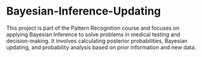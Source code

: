 # Bayesian-Inference-Updating
This project is part of the Pattern Recognition course and focuses on applying Bayesian Inference to solve problems in medical testing and decision-making. It involves calculating posterior probabilities, Bayesian updating, and probability analysis based on prior information and new data.
